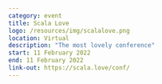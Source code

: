 ```yaml
---
category: event
title: Scala Love
logo: /resources/img/scalalove.png
location: Virtual
description: "The most lovely conference"
start: 11 February 2022
end: 11 February 2022
link-out: https://scala.love/conf/
---
```

